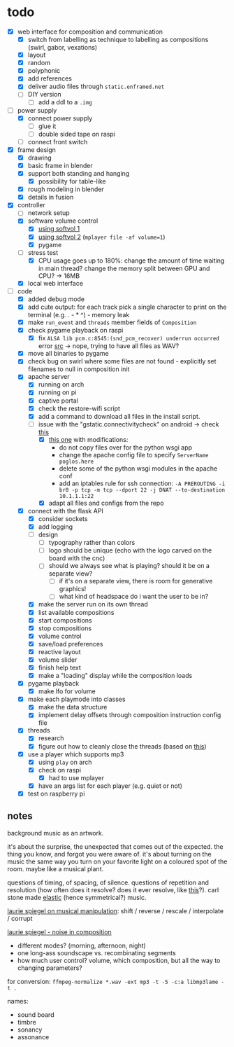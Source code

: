 # todo

- [x] web interface for composition and communication
  - [x] switch from labelling as technique to labelling as compositions (swirl, gabor, vexations)
  - [x] layout
  - [x] random
  - [x] polyphonic
  - [x] add references
  - [x] deliver audio files through `static.enframed.net`
  - [ ] DIY version
    - [ ] add a ddl to a `.img`
- [ ] power supply
  - [x] connect power supply
    - [ ] glue it
    - [ ] double sided tape on raspi
  - [ ] connect front switch
- [x] frame design
  - [x] drawing
  - [x] basic frame in blender
  - [x] support both standing and hanging
    - [x] possibility for table-like
  - [x] rough modeling in blender
  - [x] details in fusion
- [x] controller
  - [ ] network setup
  - [x] software volume control
    - [x] [using softvol 1](https://bytesnbits.co.uk/raspberry-pi-i2s-sound-output/)
    - [x] [using softvol 2](https://github.com/pimoroni/pirate-audio/issues/32) (`mplayer file -af volume=1`)
    - [x] pygame
  - [ ] stress test
    - [x] CPU usage goes up to 180%: change the amount of time waiting in main thread? change the memory split between GPU and CPU? -> 16MB
  - [x] local web interface
- [ ] code
  - [x] added debug mode
  - [x] add cute output: for each track pick a single character to print on the terminal (e.g. . - * ^) - memory leak
  - [x] make `run_event` and `threads` member fields of `Composition`
  - [x] check pygame playback on raspi
    - [x] fix `ALSA lib pcm.c:8545:(snd_pcm_recover) underrun occurred` error [src](https://forums.adafruit.com/viewtopic.php?f=19&t=175237&p=858042) -> nope, trying to have all files as WAV?
  - [x] move all binaries to pygame
  - [x] check bug on swirl where some files are not found - explicitly set filenames to null in composition init
  - [x] apache server
    - [x] running on arch
    - [x] running on pi
    - [x] captive portal
    - [x] check the restore-wifi script
    - [x] add a command to download all files in the install script.
    - [ ] issue with the "gstatic.connectivitycheck" on android -> check [this](https://rachitpandya.medium.com/how-to-create-a-captive-portal-38aba6284b91)
      - [x] [this one](https://github.com/jerryryle/rogue_ap/blob/main/setup.sh) with modifications:
        - do not copy files over for the python wsgi app
        - change the apache config file to specify `ServerName poglos.here`
        - delete some of the python wsgi modules in the apache conf
        - add an iptables rule for ssh connection: `-A PREROUTING -i br0 -p tcp -m tcp --dport 22 -j DNAT --to-destination 10.1.1.1:22`
      - [x] adapt all files and configs from the repo
  - [x] connect with the flask API
    - [x] consider sockets
    - [x] add logging
    - [ ] design
      - [ ] typography rather than colors
      - [ ] logo should be unique (echo with the logo carved on the board with the cnc)
      - [ ] should we always see what is playing? should it be on a separate view?
        - [ ] if it's on a separate view, there is room for generative graphics!
        - [ ] what kind of headspace do i want the user to be in?
    - [x] make the server run on its own thread
    - [x] list available compositions
    - [x] start compositions
    - [x] stop compositions
    - [x] volume control
    - [x] save/load preferences
    - [x] reactive layout
    - [x] volume slider
    - [x] finish help text
    - [x] make a "loading" display while the composition loads
  - [x] pygame playback
    - [x] make lfo for volume
  - [x] make each playmode into classes
    - [x] make the data structure
    - [x] implement delay offsets through composition instruction config file
  - [x] threads
    - [x] research
    - [x] figure out how to cleanly close the threads (based on [this](https://stackoverflow.com/questions/41961430/how-to-cleanly-kill-subprocesses-in-python))
  - [x] use a player which supports mp3
    - [x] using `play` on arch
    - [x] check on raspi
      - [x] had to use mplayer
    - [x] have an args list for each player (e.g. quiet or not)
  - [x] test on raspberry pi

## notes

background music as an artwork.

it's about the surprise, the unexpected that comes out of the expected. the thing you know, and forgot you were aware of. it's about turning on the music the same way you turn on your favorite light on a coloured spot of the room. maybe like a musical plant.

questions of timing, of spacing, of silence. questions of repetition and resolution (how often does it resolve? does it ever resolve, like [this](https://www.youtube.com/watch?v=IE8gISNPz7I)?). carl stone made [elastic](https://www.youtube.com/watch?v=X-OHTj4xcgg) (hence symmetrical?) music.

[laurie spiegel on musical manipulation](http://www.retiary.org/ls/writings/musical_manip.html):  shift / reverse / rescale / interpolate / corrupt

[laurie spiegel - noise in composition](http://retiary.org/ls/writings/info_theory_music.html)

- different modes? (morning, afternoon, night)
- one long-ass soundscape vs. recombinating segments
- how much user control? volume, which composition, but all the way to changing parameters?

for conversion: `ffmpeg-normalize *.wav -ext mp3 -t -5 -c:a libmp3lame -t .`

names:

- sound board
- timbre
- sonancy
- assonance